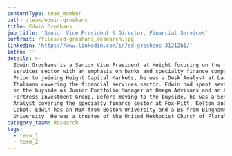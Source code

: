 ```yaml
---
contentType: team_member
path: /team/edwin-groshans
title: Edwin Groshans
job_title: 'Senior Vice President & Director, Financial Services'
portrait: /files/ed-groshans_research.jpg
linkedin: 'https://www.linkedin.com/in/ed-groshans-31212b1/'
intro: ''
details: >-
  Edwin Groshans is a Senior Vice President at Height focusing on the financial
  services sector with an emphasis on banks and specialty finance companies.
  Prior to joining Height Capital Markets, he was a Desk Analyst at Ladenburg
  Thalmann covering the financial services sector. Edwin had spent several years
  on the buyside as Junior Portfolio Manager at Omega Advisors and an Analyst at
  Fortress Investment Group. Before moving to the buyside, he was a Senior
  Analyst covering the specialty finance sector at Fox-Pitt, Kelton and Moors &
  Cabot. Edwin has an MBA from Boston University and a BS from Binghamton
  University. He was a trustee of the United Methodist Church of Floral Park.
category_team: Research
tags:
  - term_1
  - term_2
---
```


